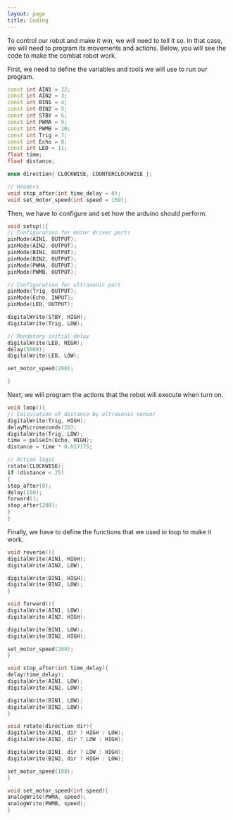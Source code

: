 ```yaml
---
layout: page
title: Coding
---
```

To control our robot and make it win, we will need to tell it so. In that case, we will need to program its movements and actions. Below, you will see the code to make the combat robot work.


First, we need to define the variables and tools we will use to run our program.
```c++
const int AIN1 = 12;
const int AIN2 = 3;
const int BIN1 = 4;
const int BIN2 = 5;
const int STBY = 6;
const int PWMA = 9;
const int PWMB = 10;
const int Trig = 7;
const int Echo = 8;
const int LED = 11;
float time;
float distance;

enum direction{ CLOCKWISE, COUNTERCLOCKWISE };

// Headers
void stop_after(int time_delay = 0);
void set_motor_speed(int speed = 150);
```

Then, we have to configure and set how the arduino should perform.
```c++
void setup(){
// Configuration for motor driver ports
pinMode(AIN1, OUTPUT);
pinMode(AIN2, OUTPUT);
pinMode(BIN1, OUTPUT);
pinMode(BIN2, OUTPUT);
pinMode(PWMA, OUTPUT);
pinMode(PWMB, OUTPUT);

// Configuration for ultrasonic port
pinMode(Trig, OUTPUT);
pinMode(Echo, INPUT);
pinMode(LED, OUTPUT);

digitalWrite(STBY, HIGH);
digitalWrite(Trig, LOW);

// Mandatory initial delay
digitalWrite(LED, HIGH);
delay(5000);
digitalWrite(LED, LOW);

set_motor_speed(200);

}
```

Next, we will program the actions that the robot will execute when turn on.
```c++
void loop(){
// Calculation of distance by ultrasonic sensor
digitalWrite(Trig, HIGH);
delayMicroseconds(20);
digitalWrite(Trig, LOW);
time = pulseIn(Echo, HIGH);
distance = time * 0.017175;

// Action logic
rotate(CLOCKWISE);
if (distance < 25)
{
stop_after(0);
delay(150);
forward();
stop_after(200);
}
}
```

Finally, we have to define the functions that we used in loop to make it work.
```c++
void reverse(){
digitalWrite(AIN1, HIGH);
digitalWrite(AIN2, LOW);

digitalWrite(BIN1, HIGH);
digitalWrite(BIN2, LOW);
}

void forward(){
digitalWrite(AIN1, LOW);
digitalWrite(AIN2, HIGH);

digitalWrite(BIN1, LOW);
digitalWrite(BIN2, HIGH);

set_motor_speed(200);
}

void stop_after(int time_delay){
delay(time_delay);
digitalWrite(AIN1, LOW);
digitalWrite(AIN2, LOW);

digitalWrite(BIN1, LOW);
digitalWrite(BIN2, LOW);
}

void rotate(direction dir){
digitalWrite(AIN1, dir ? HIGH : LOW);
digitalWrite(AIN2, dir ? LOW : HIGH);

digitalWrite(BIN1, dir ? LOW : HIGH);
digitalWrite(BIN2, dir ? HIGH : LOW);

set_motor_speed(100);
}

void set_motor_speed(int speed){
analogWrite(PWMA, speed);
analogWrite(PWMB, speed);
}
```
